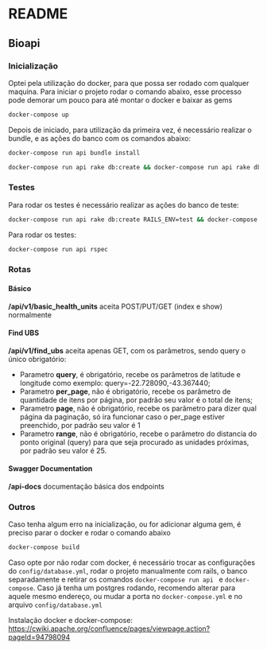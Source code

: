 # README
## Bioapi

### Inicialização

Optei pela utilização do docker, para que possa ser rodado com qualquer maquina. Para iniciar o projeto rodar o comando abaixo, esse processo pode demorar um pouco para até montar o docker e baixar as gems
```bash
docker-compose up
```

Depois de iniciado, para utilização da primeira vez, é necessário realizar o bundle, e as ações do banco com os comandos abaixo:
```bash
docker-compose run api bundle install
```
```bash
docker-compose run api rake db:create && docker-compose run api rake db:migrate && docker-compose run api rake db:seed
```

### Testes
Para rodar os testes é necessário realizar as ações do banco de teste:
```bash
docker-compose run api rake db:create RAILS_ENV=test && docker-compose run api rake db:migrate RAILS_ENV=test && docker-compose run api rake db:seed RAILS_ENV=test
```
Para rodar os testes:

```bash
docker-compose run api rspec
```

### Rotas

#### Básico
**/api/v1/basic_health_units** aceita POST/PUT/GET (index e show) normalmente

#### Find UBS
**/api/v1/find_ubs** aceita apenas GET, com os parâmetros, sendo query o único obrigatório:

- Parametro **query**, é obrigatório, recebe os parâmetros de latitude e longitude como exemplo: query=-22.728090,-43.367440;
- Parametro **per_page**, não é obrigatório, recebe os parâmetro de quantidade de itens por página, por padrão seu valor é o total de itens;
- Parametro **page**, não é obrigatório, recebe os parâmetro para dizer qual página da paginação, só ira funcionar caso o per_page estiver preenchido, por padrão seu valor é 1
- Parametro **range**, não é obrigatório, recebe o parâmetro do distancia do ponto original (query) para que seja procurado as unidades próximas, por padrão seu valor é 25.

#### Swagger Documentation
**/api-docs** documentação básica dos endpoints



### Outros
Caso tenha algum erro na inicialização, ou for adicionar alguma gem, é preciso parar o docker e rodar o comando abaixo
```bash
docker-compose build
```

Caso opte por não rodar com docker, é necessário trocar as configurações do `config/database.yml`, rodar o projeto manualmente com rails, o banco separadamente e retirar os comandos `docker-compose run api ` e `docker-compose`.
Caso já tenha um postgres rodando, recomendo alterar para aquele mesmo endereço, ou mudar a porta no `docker-compose.yml` e no arquivo `config/database.yml`

Instalação docker e docker-compose: https://cwiki.apache.org/confluence/pages/viewpage.action?pageId=94798094
